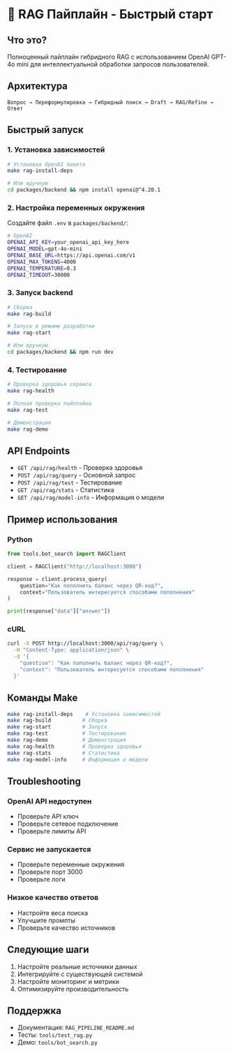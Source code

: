 # 🚀 RAG Пайплайн - Быстрый старт

## Что это?

Полноценный пайплайн гибридного RAG с использованием OpenAI GPT-4o mini для интеллектуальной обработки запросов пользователей.

## Архитектура

```
Вопрос → Переформулировка → Гибридный поиск → Draft → RAG/Refine → Ответ
```

## Быстрый запуск

### 1. Установка зависимостей

```bash
# Установка OpenAI пакета
make rag-install-deps

# Или вручную
cd packages/backend && npm install openai@^4.20.1
```

### 2. Настройка переменных окружения

Создайте файл `.env` в `packages/backend/`:

```bash
# OpenAI
OPENAI_API_KEY=your_openai_api_key_here
OPENAI_MODEL=gpt-4o-mini
OPENAI_BASE_URL=https://api.openai.com/v1
OPENAI_MAX_TOKENS=4000
OPENAI_TEMPERATURE=0.3
OPENAI_TIMEOUT=30000
```

### 3. Запуск backend

```bash
# Сборка
make rag-build

# Запуск в режиме разработки
make rag-start

# Или вручную
cd packages/backend && npm run dev
```

### 4. Тестирование

```bash
# Проверка здоровья сервиса
make rag-health

# Полная проверка пайплайна
make rag-test

# Демонстрация
make rag-demo
```

## API Endpoints

- `GET /api/rag/health` - Проверка здоровья
- `POST /api/rag/query` - Основной запрос
- `POST /api/rag/test` - Тестирование
- `GET /api/rag/stats` - Статистика
- `GET /api/rag/model-info` - Информация о модели

## Пример использования

### Python

```python
from tools.bot_search import RAGClient

client = RAGClient("http://localhost:3000")

response = client.process_query(
    question="Как пополнить баланс через QR-код?",
    context="Пользователь интересуется способами пополнения"
)

print(response["data"]["answer"])
```

### cURL

```bash
curl -X POST http://localhost:3000/api/rag/query \
  -H "Content-Type: application/json" \
  -d '{
    "question": "Как пополнить баланс через QR-код?",
    "context": "Пользователь интересуется способами пополнения"
  }'
```

## Команды Make

```bash
make rag-install-deps    # Установка зависимостей
make rag-build          # Сборка
make rag-start          # Запуск
make rag-test           # Тестирование
make rag-demo           # Демонстрация
make rag-health         # Проверка здоровья
make rag-stats          # Статистика
make rag-model-info     # Информация о модели
```

## Troubleshooting

### OpenAI API недоступен
- Проверьте API ключ
- Проверьте сетевое подключение
- Проверьте лимиты API

### Сервис не запускается
- Проверьте переменные окружения
- Проверьте порт 3000
- Проверьте логи

### Низкое качество ответов
- Настройте веса поиска
- Улучшите промпты
- Проверьте качество источников

## Следующие шаги

1. Настройте реальные источники данных
2. Интегрируйте с существующей системой
3. Настройте мониторинг и метрики
4. Оптимизируйте производительность

## Поддержка

- Документация: `RAG_PIPELINE_README.md`
- Тесты: `tools/test_rag.py`
- Демо: `tools/bot_search.py`
